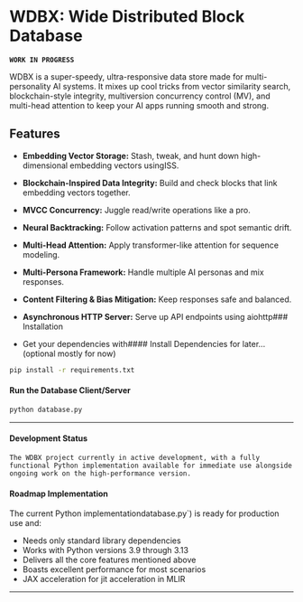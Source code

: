 # WDBX: Wide Distributed Block Database

**`WORK IN PROGRESS`**

WDBX is a super-speedy, ultra-responsive data store made for multi-personality AI systems. It mixes up cool tricks from vector similarity search, blockchain-style integrity, multiversion concurrency control (MV), and multi-head attention to keep your AI apps running smooth and strong.

## Features

- **Embedding Vector Storage:** Stash, tweak, and hunt down high-dimensional embedding vectors usingISS.
- **Blockchain-Inspired Data Integrity:** Build and check blocks that link embedding vectors together.
- **MVCC Concurrency:** Juggle read/write operations like a pro.
- **Neural Backtracking:** Follow activation patterns and spot semantic drift.
- **Multi-Head Attention:** Apply transformer-like attention for sequence modeling.
- **Multi-Persona Framework:** Handle multiple AI personas and mix responses.
- **Content Filtering & Bias Mitigation:** Keep responses safe and balanced.
- **Asynchronous HTTP Server:** Serve up API endpoints using aiohttp### Installation

- Get your dependencies with#### Install Dependencies for later... (optional mostly for now)
```bash
pip install -r requirements.txt
```

#### Run the Database Client/Server
```bash
python database.py
```

---

#### Development Status

```The WDBX project currently in active development, with a fully functional Python implementation available for immediate use alongside ongoing work on the high-performance version.```

#### Roadmap Implementation

The current Python implementationdatabase.py`) is ready for production use and:
- Needs only standard library dependencies
- Works with Python versions 3.9 through 3.13
- Delivers all the core features mentioned above
- Boasts excellent performance for most scenarios
- JAX acceleration for jit acceleration in MLIR

---
